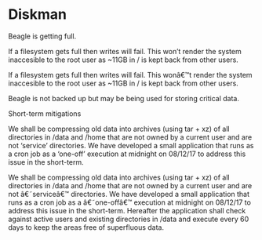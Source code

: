 
# Diskman


Beagle is getting full.

If a filesystem gets full then writes will fail.  This won’t render the system inaccesible to the root user as ~11GB in / is kept back from other users.

If a filesystem gets full then writes will fail.  This wonâ€™t render the system inaccesible to the root user as ~11GB in / is kept back from other users.

Beagle is not backed up but may be being used for storing critical data.

Short-term mitigations

We shall be compressing old data into archives (using tar + xz) of all directories in /data and /home that are not owned by a current user and are not ‘service’ directories.
We have developed a small application that runs as a cron job as a ‘one-off’ execution at midnight on 08/12/17 to address this issue in the short-term.

We shall be compressing old data into archives (using tar + xz) of all directories in /data and /home that are not owned by a current user and are not â€˜serviceâ€™ directories.
We have developed a small application that runs as a cron job as a â€˜one-offâ€™ execution at midnight on 08/12/17 to address this issue in the short-term.
Hereafter the application shall check against active users and existing directories in /data and execute every 60 days to keep the areas free of superfluous data.
